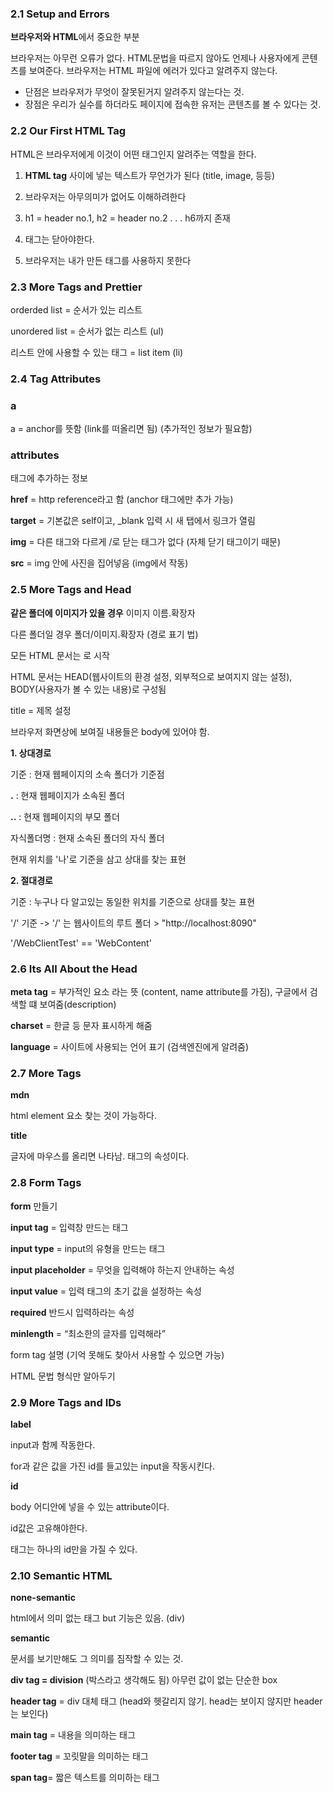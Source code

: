 ### 2.1 Setup and Errors

 **브라우저와 HTML**에서 중요한 부분  

브라우저는 아무런 오류가 없다. HTML문법을 따르지 않아도 언제나 사용자에게 콘텐츠를 보여준다. 브라우저는 HTML 파일에 에러가 있다고 알려주지 않는다.

- 단점은 브라우저가 무엇이 잘못된거지 알려주지 않는다는 것.
- 장점은 우리가 실수를 하더라도 페이지에 접속한 유저는 콘텐츠를 볼 수 있다는 것.

### ****2.2 Our First HTML Tag****

HTML은 브라우저에게 이것이 어떤 태그인지 알려주는 역할을 한다.

1. **HTML tag** 사이에 넣는 텍스트가 무언가가 된다 (title, image, 등등)

2. 브라우저는 아무의미가 없어도 이해하려한다

3. h1 = header no.1, h2 = header no.2 . . . h6까지 존재

4. 태그는 닫아야한다.

5. 브라우저는 내가 만든 태그를 사용하지 못한다

### ****2.3 More Tags and Prettier****

 orderded list = 순서가 있는 리스트

 unordered list = 순서가 없는 리스트 (ul)

 리스트 안에 사용할 수 있는 태그 = list item (li)

### ****2.4 Tag Attributes****

### a

a = anchor를 뜻함 (link를 떠올리면 됨) (추가적인 정보가 필요함)

### attributes

 태그에 추가하는 정보

**href** = http reference라고 함 (anchor 태그에만 추가 가능)

**target** = 기본값은 self이고, _blank 입력 시 새 탭에서 링크가 열림

**img** = 다른 태그와 다르게 /로 닫는 태그가 없다 (자체 닫기 태그이기 때문)

**src** = img 안에 사진을 집어넣음 (img에서 작동)

### ****2.5 More Tags and Head****

**같은 폴더에 이미지가 있을 경우** 이미지 이름.확장자

다른 폴더일 경우 폴더/이미지.확장자 (경로 표기 법)

모든 HTML 문서는 로 시작

HTML 문서는 HEAD(웹사이트의 환경 설정, 외부적으로 보여지지 않는 설정), BODY(사용자가 볼 수 있는 내용)로 구성됨

title = 제목 설정

브라우저 화면상에 보여질 내용들은 body에 있어야 함.

**1. 상대경로**

기준 : 현재 웹페이지의 소속 폴더가 기준점

**.** : 현재 웹페이지가 소속된 폴더

**..** : 현재 웹페이지의 부모 폴더

자식폴더명 : 현재 소속된 폴더의 자식 폴더

현재 위치를 '나'로 기준을 삼고 상대를 찾는 표현

**2. 절대경로**

기준 : 누구나 다 알고있는 동일한 위치를 기준으로 상대를 찾는 표현

'/' 기준 -> '/' 는 웹사이트의 루트 폴더 > "http://localhost:8090"

'/WebClientTest' == 'WebContent'

### ****2.6 Its All About the Head****

**meta tag** = 부가적인 요소 라는 뜻 (content, name attribute를 가짐), 구글에서 검색할 떄 보여줌(description)

**charset** = 한글 등 문자 표시하게 해줌

**language** = 사이트에 사용되는 언어 표기 (검색엔진에게 알려줌)

### ****2.7 More Tags****

**mdn** 

html element 요소 찾는 것이 가능하다.

**title** 

글자에 마우스를 올리면 나타남. 태그의 속성이다.


### ****2.8 Form Tags****

**form** 만들기

**input tag** = 입력창 만드는 태그

**input type** = input의 유형을 만드는 태그

**input placeholder** = 무엇을 입력해야 하는지 안내하는 속성

**input value** = 입력 태그의 초기 값을 설정하는 속성

**required**  반드시 입력하라는 속성

**minlength** = “최소한의 글자를 입력해라”

form tag 설명 (기억 못해도 찾아서 사용할 수 있으면 가능)

HTML 문법 형식만 알아두기

### ****2.9 More Tags and IDs****

**label** 

 input과 함께 작동한다.

for과 같은 값을 가진 id를 들고있는 input을 작동시킨다.

**id**

body 어디안에 넣을 수 있는 attribute이다.

id값은 고유해야한다.

태그는 하나의 id만을 가질 수 있다.

### ****2.10 Semantic HTML****

**none-semantic** 

html에서 의미 없는 태그 but 기능은 있음. (div)

**semantic** 

문서를 보기만해도 그 의미를 짐작할 수 있는 것.

**div tag = division** (박스라고 생각해도 됨) 아무런 값이 없는 단순한 box

**header tag** = div 대체 태그 (head와 헷갈리지 않기. head는 보이지 않지만 header는 보인다)

**main tag** = 내용을 의미하는 태그

**footer tag** = 꼬릿말을 의미하는 태그

**span tag**= 짧은 텍스트를 의미하는 태그
